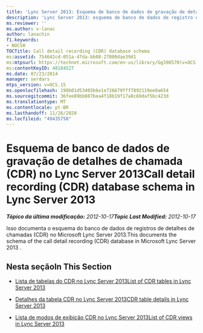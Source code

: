 ```yaml
---
title: 'Lync Server 2013: Esquema de banco de dados de gravação de detalhes de chamada (CDR)'
description: 'Lync Server 2013: esquema de banco de dados de registro de detalhes de chamadas (CDR).'
ms.reviewer: ''
ms.author: v-lanac
author: lanachin
f1.keywords:
- NOCSH
TOCTitle: Call detail recording (CDR) database schema
ms:assetid: 754642cd-051a-47da-bb08-27800dae39d1
ms:mtpsurl: https://technet.microsoft.com/en-us/library/Gg398570(v=OCS.15)
ms:contentKeyID: 48184527
ms.date: 07/23/2014
manager: serdars
mtps_version: v=OCS.15
ms.openlocfilehash: 190b01d53485b6e1e726679fff7892119ee0a654
ms.sourcegitcommit: 36fee89bb887bea4f18b19f17a8c69daf5bc423d
ms.translationtype: MT
ms.contentlocale: pt-BR
ms.lasthandoff: 11/26/2020
ms.locfileid: "49435758"
---
```

# <a name="call-detail-recording-cdr-database-schema-in-lync-server-2013"></a><span data-ttu-id="a396e-103">Esquema de banco de dados de gravação de detalhes de chamada (CDR) no Lync Server 2013</span><span class="sxs-lookup"><span data-stu-id="a396e-103">Call detail recording (CDR) database schema in Lync Server 2013</span></span>

<div data-xmlns="http://www.w3.org/1999/xhtml">

<div class="topic" data-xmlns="http://www.w3.org/1999/xhtml" data-msxsl="urn:schemas-microsoft-com:xslt" data-cs="https://msdn.microsoft.com/">

<div data-asp="https://msdn2.microsoft.com/asp">



</div>

<div id="mainSection">

<div id="mainBody"><span data-ttu-id="a396e-104">

<span> </span></span><span class="sxs-lookup"><span data-stu-id="a396e-104">

<span> </span></span></span>

<span data-ttu-id="a396e-105">_**Tópico da última modificação:** 2012-10-17_</span><span class="sxs-lookup"><span data-stu-id="a396e-105">_**Topic Last Modified:** 2012-10-17_</span></span>

<span data-ttu-id="a396e-106">Isso documenta o esquema do banco de dados de registros de detalhes de chamadas (CDR) no Microsoft Lync Server 2013.</span><span class="sxs-lookup"><span data-stu-id="a396e-106">This documents the schema of the call detail recording (CDR) database in Microsoft Lync Server 2013 .</span></span>

<div>

## <a name="in-this-section"></a><span data-ttu-id="a396e-107">Nesta seção</span><span class="sxs-lookup"><span data-stu-id="a396e-107">In This Section</span></span>

  - [<span data-ttu-id="a396e-108">Lista de tabelas do CDR no Lync Server 2013</span><span class="sxs-lookup"><span data-stu-id="a396e-108">List of CDR tables in Lync Server 2013</span></span>](lync-server-2013-list-of-cdr-tables.md)

  - [<span data-ttu-id="a396e-109">Detalhes da tabela CDR no Lync Server 2013</span><span class="sxs-lookup"><span data-stu-id="a396e-109">CDR table details in Lync Server 2013</span></span>](lync-server-2013-cdr-table-details.md)

  - [<span data-ttu-id="a396e-110">Lista de modos de exibição CDR no Lync Server 2013</span><span class="sxs-lookup"><span data-stu-id="a396e-110">List of CDR views in Lync Server 2013</span></span>](lync-server-2013-list-of-cdr-views.md)

<span data-ttu-id="a396e-111"></div>

</div>

<span> </span>

</div>

</div>

</span><span class="sxs-lookup"><span data-stu-id="a396e-111"></div>

</div>

<span> </span>

</div>

</div>

</span></span></div>

